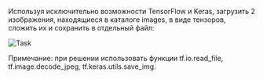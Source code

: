 Используя исключительно возможности TensorFlow и Keras, загрузить 2 изображения, находящиеся в каталоге images, в виде тензоров, сложить их и сохранить в отдельный файл:

![Task](https://i.imgur.com/81nK3GN.png)

Примечание: при решении использовать функции tf.io.read_file,
tf.image.decode_jpeg, tf.keras.utils.save_img.
